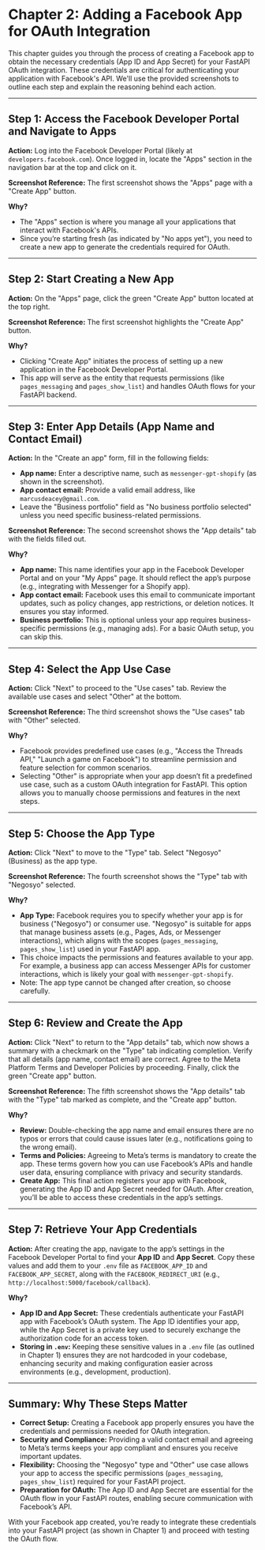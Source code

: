 # Chapter 2: Adding a Facebook App for OAuth Integration

This chapter guides you through the process of creating a Facebook app to obtain the necessary credentials (App ID and App Secret) for your FastAPI OAuth integration. These credentials are critical for authenticating your application with Facebook's API. We'll use the provided screenshots to outline each step and explain the reasoning behind each action.

---

## Step 1: Access the Facebook Developer Portal and Navigate to Apps
**Action:** Log into the Facebook Developer Portal (likely at `developers.facebook.com`). Once logged in, locate the "Apps" section in the navigation bar at the top and click on it.

**Screenshot Reference:** The first screenshot shows the "Apps" page with a "Create App" button.

**Why?**
- The "Apps" section is where you manage all your applications that interact with Facebook's APIs.
- Since you’re starting fresh (as indicated by "No apps yet"), you need to create a new app to generate the credentials required for OAuth.

---

## Step 2: Start Creating a New App
**Action:** On the "Apps" page, click the green "Create App" button located at the top right.

**Screenshot Reference:** The first screenshot highlights the "Create App" button.

**Why?**
- Clicking "Create App" initiates the process of setting up a new application in the Facebook Developer Portal.
- This app will serve as the entity that requests permissions (like `pages_messaging` and `pages_show_list`) and handles OAuth flows for your FastAPI backend.

---

## Step 3: Enter App Details (App Name and Contact Email)
**Action:** In the "Create an app" form, fill in the following fields:
- **App name:** Enter a descriptive name, such as `messenger-gpt-shopify` (as shown in the screenshot).
- **App contact email:** Provide a valid email address, like `marcusdeacey@gmail.com`.
- Leave the "Business portfolio" field as "No business portfolio selected" unless you need specific business-related permissions.

**Screenshot Reference:** The second screenshot shows the "App details" tab with the fields filled out.

**Why?**
- **App name:** This name identifies your app in the Facebook Developer Portal and on your "My Apps" page. It should reflect the app’s purpose (e.g., integrating with Messenger for a Shopify app).
- **App contact email:** Facebook uses this email to communicate important updates, such as policy changes, app restrictions, or deletion notices. It ensures you stay informed.
- **Business portfolio:** This is optional unless your app requires business-specific permissions (e.g., managing ads). For a basic OAuth setup, you can skip this.

---

## Step 4: Select the App Use Case
**Action:** Click "Next" to proceed to the "Use cases" tab. Review the available use cases and select "Other" at the bottom.

**Screenshot Reference:** The third screenshot shows the "Use cases" tab with "Other" selected.

**Why?**
- Facebook provides predefined use cases (e.g., "Access the Threads API," "Launch a game on Facebook") to streamline permission and feature selection for common scenarios.
- Selecting "Other" is appropriate when your app doesn’t fit a predefined use case, such as a custom OAuth integration for FastAPI. This option allows you to manually choose permissions and features in the next steps.

---

## Step 5: Choose the App Type
**Action:** Click "Next" to move to the "Type" tab. Select "Negosyo" (Business) as the app type.

**Screenshot Reference:** The fourth screenshot shows the "Type" tab with "Negosyo" selected.

**Why?**
- **App Type:** Facebook requires you to specify whether your app is for business ("Negosyo") or consumer use. "Negosyo" is suitable for apps that manage business assets (e.g., Pages, Ads, or Messenger interactions), which aligns with the scopes (`pages_messaging`, `pages_show_list`) used in your FastAPI app.
- This choice impacts the permissions and features available to your app. For example, a business app can access Messenger APIs for customer interactions, which is likely your goal with `messenger-gpt-shopify`.
- Note: The app type cannot be changed after creation, so choose carefully.

---

## Step 6: Review and Create the App
**Action:** Click "Next" to return to the "App details" tab, which now shows a summary with a checkmark on the "Type" tab indicating completion. Verify that all details (app name, contact email) are correct. Agree to the Meta Platform Terms and Developer Policies by proceeding. Finally, click the green "Create app" button.

**Screenshot Reference:** The fifth screenshot shows the "App details" tab with the "Type" tab marked as complete, and the "Create app" button.

**Why?**
- **Review:** Double-checking the app name and email ensures there are no typos or errors that could cause issues later (e.g., notifications going to the wrong email).
- **Terms and Policies:** Agreeing to Meta’s terms is mandatory to create the app. These terms govern how you can use Facebook’s APIs and handle user data, ensuring compliance with privacy and security standards.
- **Create App:** This final action registers your app with Facebook, generating the App ID and App Secret needed for OAuth. After creation, you’ll be able to access these credentials in the app’s settings.

---

## Step 7: Retrieve Your App Credentials
**Action:** After creating the app, navigate to the app’s settings in the Facebook Developer Portal to find your **App ID** and **App Secret**. Copy these values and add them to your `.env` file as `FACEBOOK_APP_ID` and `FACEBOOK_APP_SECRET`, along with the `FACEBOOK_REDIRECT_URI` (e.g., `http://localhost:5000/facebook/callback`).

**Why?**
- **App ID and App Secret:** These credentials authenticate your FastAPI app with Facebook’s OAuth system. The App ID identifies your app, while the App Secret is a private key used to securely exchange the authorization code for an access token.
- **Storing in `.env`:** Keeping these sensitive values in a `.env` file (as outlined in Chapter 1) ensures they are not hardcoded in your codebase, enhancing security and making configuration easier across environments (e.g., development, production).

---

## Summary: Why These Steps Matter
- **Correct Setup:** Creating a Facebook app properly ensures you have the credentials and permissions needed for OAuth integration.
- **Security and Compliance:** Providing a valid contact email and agreeing to Meta’s terms keeps your app compliant and ensures you receive important updates.
- **Flexibility:** Choosing the "Negosyo" type and "Other" use case allows your app to access the specific permissions (`pages_messaging`, `pages_show_list`) required for your FastAPI project.
- **Preparation for OAuth:** The App ID and App Secret are essential for the OAuth flow in your FastAPI routes, enabling secure communication with Facebook’s API.

With your Facebook app created, you’re ready to integrate these credentials into your FastAPI project (as shown in Chapter 1) and proceed with testing the OAuth flow.
